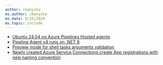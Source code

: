 ```yaml
---
author: ckanyika
ms.author: ckanyika
ms.date: 9/25/2024
ms.topic: include
---
```


- [Ubuntu 24.04 on Azure Pipelines Hosted agents](#ubuntu-24-04-on-azure-pipelines-hosted-agents)
- [Pipeline Agent v4 runs on .NET 8](#pipeline-agent-v4-runs-on-net-8)
- [Preview mode for shell tasks arguments validation](#preview-mode-for-shell-tasks-arguments-validation)
- [Newly created Azure Service Connections create App registrations with new naming convention](#newly-created-azure-service-connections-create-app-registrations-with-new-naming-convention)
